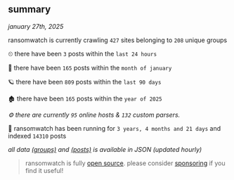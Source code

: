 
## summary
_january 27th, 2025_

ransomwatch is currently crawling `427` sites belonging to `208` unique groups

⏲ there have been `3` posts within the `last 24 hours`

🦈 there have been `165` posts within the `month of january`

🪐 there have been `809` posts within the `last 90 days`

🏚 there have been `165` posts within the `year of 2025`

_⚙️ there are currently `95` online hosts & `132` custom parsers._

🦕 ransomwatch has been running for `3 years, 4 months and 21 days` and indexed `14310` posts

_all data  [(groups)](http://ransomwhat.telemetry.ltd/groups) and [(posts)](http://ransomwhat.telemetry.ltd/posts) is available in JSON (updated hourly)_

> ransomwatch is fully [open source](https://github.com/joshhighet/ransomwatch#ransomwatch--). please consider [sponsoring](https://github.com/sponsors/joshhighet) if you find it useful!
